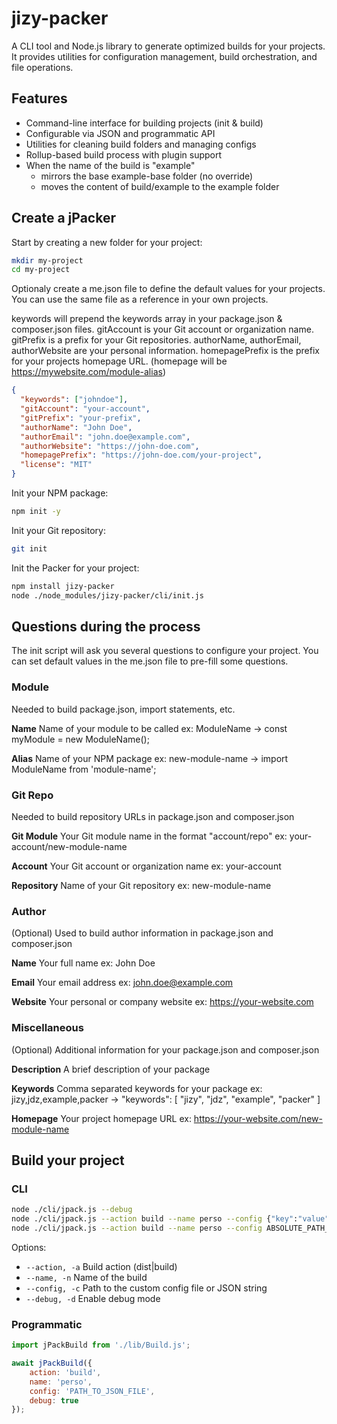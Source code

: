 
# jizy-packer

A CLI tool and Node.js library to generate optimized builds for your projects. It provides utilities for configuration management, build orchestration, and file operations.

## Features

- Command-line interface for building projects (init & build)
- Configurable via JSON and programmatic API
- Utilities for cleaning build folders and managing configs
- Rollup-based build process with plugin support
- When the name of the build is "example"
  * mirrors the base example-base folder (no override)
  * moves the content of build/example to the example folder

## Create a jPacker

Start by creating a new folder for your project:

```sh
mkdir my-project
cd my-project
```

Optionaly create a me.json file to define the default values for your projects.
You can use the same file as a reference in your own projects.

keywords will prepend the keywords array in your package.json & composer.json files.
gitAccount is your Git account or organization name.
gitPrefix is a prefix for your Git repositories.
authorName, authorEmail, authorWebsite are your personal information.
homepagePrefix is the prefix for your projects homepage URL. (homepage will be https://mywebsite.com/module-alias)

```json
{
  "keywords": ["johndoe"],
  "gitAccount": "your-account",
  "gitPrefix": "your-prefix",
  "authorName": "John Doe",
  "authorEmail": "john.doe@example.com",
  "authorWebsite": "https://john-doe.com",
  "homepagePrefix": "https://john-doe.com/your-project",
  "license": "MIT"
}
```

Init your NPM package:

```sh
npm init -y
```

Init your Git repository:

```sh
git init
```

Init the Packer for your project:

```sh
npm install jizy-packer
node ./node_modules/jizy-packer/cli/init.js
```

## Questions during the process

The init script will ask you several questions to configure your project.
You can set default values in the me.json file to pre-fill some questions.

### Module
Needed to build package.json, import statements, etc.

**Name**
Name of your module to be called 
ex: ModuleName
-> const myModule = new ModuleName(); 

**Alias**
Name of your NPM package
ex: new-module-name
-> import ModuleName from 'module-name';

### Git Repo
Needed to build repository URLs in package.json and composer.json

**Git Module**
Your Git module name in the format "account/repo"
ex: your-account/new-module-name

**Account**
Your Git account or organization name
ex: your-account

**Repository**
Name of your Git repository
ex: new-module-name

### Author
(Optional) Used to build author information in package.json and composer.json

**Name**
Your full name
ex: John Doe

**Email**
Your email address
ex: john.doe@example.com

**Website**
Your personal or company website
ex: https://your-website.com

### Miscellaneous
(Optional) Additional information for your package.json and composer.json

**Description**
A brief description of your package

**Keywords**
Comma separated keywords for your package
ex: jizy,jdz,example,packer
-> "keywords": [ "jizy", "jdz", "example", "packer" ]

**Homepage**
Your project homepage URL
ex: https://your-website.com/new-module-name

## Build your project

### CLI

```sh
node ./cli/jpack.js --debug
node ./cli/jpack.js --action build --name perso --config {"key":"value"}
node ./cli/jpack.js --action build --name perso --config ABSOLUTE_PATH_TO_JSON_FILE
```

Options:
- `--action, -a`  Build action (dist|build)
- `--name, -n`    Name of the build
- `--config, -c`  Path to the custom config file or JSON string
- `--debug, -d`   Enable debug mode

### Programmatic

```js
import jPackBuild from './lib/Build.js';

await jPackBuild({
	action: 'build',
	name: 'perso',
	config: 'PATH_TO_JSON_FILE',
	debug: true
});
```
